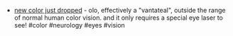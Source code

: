 - [new color just dropped](https://www.scientificamerican.com/article/researchers-discover-new-color-thats-impossible-to-see-without-lasering-your/) - olo, effectively a "vantateal", outside the range of normal human color vision. and it only requires a special eye laser to see! #color #neurology #eyes #vision